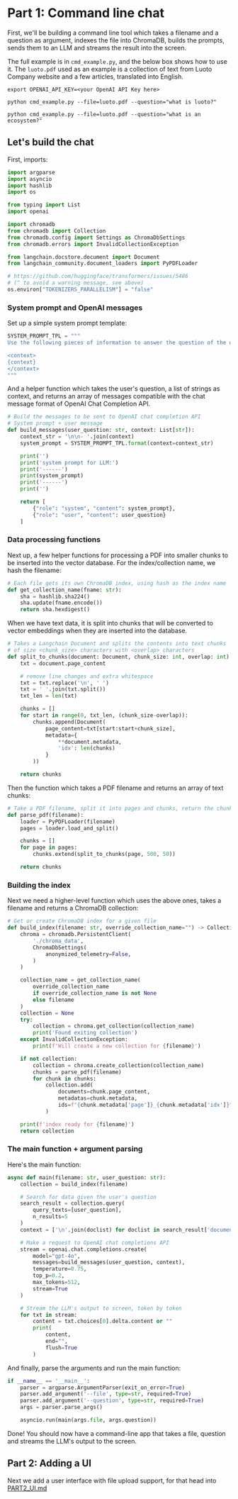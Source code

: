 # Part 1: Command line chat

First, we'll be building a command line tool which takes a filename and a question as argument, indexes the file into ChromaDB, builds the prompts, sends them to an LLM and streams the result into the screen.

The full example is in `cmd_example.py`, and the below box shows how to use it. The `luoto.pdf` used as an example is a collection of text from Luoto Company website and a few articles, translated into English.

```
export OPENAI_API_KEY=<your OpenAI API Key here>

python cmd_example.py --file=luoto.pdf --question="what is luoto?"

python cmd_example.py --file=luoto.pdf --question="what is an ecosystem?"

```

## Let's build the chat

First, imports:

```python
import argparse
import asyncio
import hashlib
import os

from typing import List
import openai

import chromadb
from chromadb import Collection
from chromadb.config import Settings as ChromaDbSettings
from chromadb.errors import InvalidCollectionException

from langchain.docstore.document import Document
from langchain_community.document_loaders import PyPDFLoader

# https://github.com/huggingface/transformers/issues/5486
# (^ to avoid a warning message, see above)
os.environ["TOKENIZERS_PARALLELISM"] = "false"
```

### System prompt and OpenAI messages

Set up a simple system prompt template:

```python
SYSTEM_PROMPT_TPL = """
Use the following pieces of information to answer the question of the user.

<context>
{context}
</context>
"""
```

And a helper function which takes the user's question, a list of strings as context, and returns an array of messages compatible with the chat message format of OpenAI Chat Completion API.

```python
# Build the messages to be sent to OpenAI chat completion API
# System prompt + user message
def build_messages(user_question: str, context: List[str]):
    context_str = '\n\n- '.join(context)
    system_prompt = SYSTEM_PROMPT_TPL.format(context=context_str)

    print('')
    print('system prompt for LLM:')
    print('------')
    print(system_prompt)
    print('------')
    print('')

    return [
        {"role": "system", "content": system_prompt},
        {"role": "user", "content": user_question}
    ]

```

### Data processing functions

Next up, a few helper functions for processing a PDF into smaller chunks to be inserted into the vector database. For the index/collection name, we hash the filename:

```python
# Each file gets its own ChromaDB index, using hash as the index name
def get_collection_name(fname: str):
    sha = hashlib.sha224()
    sha.update(fname.encode())
    return sha.hexdigest()
```

When we have text data, it is split into chunks that will be converted to vector embeddings when they are inserted into the database.

```python
# Takes a Langchain Document and splits the contents into text chunks
# of size <chunk_size> characters with <overlap> characters
def split_to_chunks(document: Document, chunk_size: int, overlap: int):
    txt = document.page_content

    # remove line changes and extra whitespace
    txt = txt.replace('\n', ' ')
    txt = ' '.join(txt.split())
    txt_len = len(txt)

    chunks = []
    for start in range(0, txt_len, (chunk_size-overlap)):
        chunks.append(Document(
            page_content=txt[start:start+chunk_size],
            metadata={
                **document.metadata,
                'idx': len(chunks)
            }
        ))

    return chunks
```

Then the function which takes a PDF filename and returns an array of text chunks:

```python
# Take a PDF filename, split it into pages and chunks, return the chunks
def parse_pdf(filename):
    loader = PyPDFLoader(filename)
    pages = loader.load_and_split()

    chunks = []
    for page in pages:
        chunks.extend(split_to_chunks(page, 500, 50))

    return chunks
```

### Building the index

Next we need a higher-level function which uses the above ones, takes a filename and returns a ChromaDB collection:

```python
# Get or create ChromaDB index for a given file
def build_index(filename: str, override_collection_name="") -> Collection:
    chroma = chromadb.PersistentClient(
        './chroma_data',
        ChromaDbSettings(
            anonymized_telemetry=False,
        )
    )

    collection_name = get_collection_name(
        override_collection_name
        if override_collection_name is not None
        else filename
    )
    collection = None
    try:
        collection = chroma.get_collection(collection_name)
        print('Found exiting collection')
    except InvalidCollectionException:
        print(f'Will create a new collection for {filename}')

    if not collection:
        collection = chroma.create_collection(collection_name)
        chunks = parse_pdf(filename)
        for chunk in chunks:
            collection.add(
                documents=chunk.page_content,
                metadatas=chunk.metadata,
                ids=f"{chunk.metadata['page']}_{chunk.metadata['idx']}",
            )

    print(f'index ready for {filename}')
    return collection
```

### The main function + argument parsing

Here's the main function:

```python
async def main(filename: str, user_question: str):
    collection = build_index(filename)

    # Search for data given the user's question
    search_result = collection.query(
        query_texts=[user_question],
        n_results=5
    )
    context = ['\n'.join(doclist) for doclist in search_result['documents']]

    # Make a request to OpenAI chat completions API
    stream = openai.chat.completions.create(
        model="gpt-4o",
        messages=build_messages(user_question, context),
        temperature=0.75,
        top_p=0.2,
        max_tokens=512,
        stream=True
    )

    # Stream the LLM's output to screen, token by token
    for txt in stream:
        content = txt.choices[0].delta.content or ""
        print(
            content,
            end="",
            flush=True
        )

```

And finally, parse the arguments and run the main function:

```python
if __name__ == '__main__':
    parser = argparse.ArgumentParser(exit_on_error=True)
    parser.add_argument('--file', type=str, required=True)
    parser.add_argument('--question', type=str, required=True)
    args = parser.parse_args()

    asyncio.run(main(args.file, args.question))
```

Done! You should now have a command-line app that takes a file, question and streams the LLM's output to the screen.

## Part 2: Adding a UI

Next we add a user interface with file upload support, for that head into [PART2_UI.md](PART2_UI.md)
